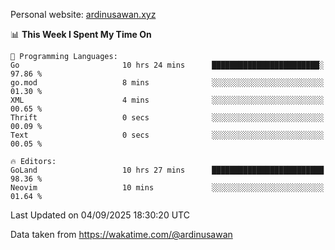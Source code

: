 Personal website: [ardinusawan.xyz](https://ardinusawan.xyz)

<!--START_SECTION:waka-->
📊 **This Week I Spent My Time On** 

```text
💬 Programming Languages: 
Go                       10 hrs 24 mins      ████████████████████████░   97.86 % 
go.mod                   8 mins              ░░░░░░░░░░░░░░░░░░░░░░░░░   01.30 % 
XML                      4 mins              ░░░░░░░░░░░░░░░░░░░░░░░░░   00.65 % 
Thrift                   0 secs              ░░░░░░░░░░░░░░░░░░░░░░░░░   00.09 % 
Text                     0 secs              ░░░░░░░░░░░░░░░░░░░░░░░░░   00.05 % 

🔥 Editors: 
GoLand                   10 hrs 27 mins      █████████████████████████   98.36 % 
Neovim                   10 mins             ░░░░░░░░░░░░░░░░░░░░░░░░░   01.64 % 
```


 Last Updated on 04/09/2025 18:30:20 UTC
<!--END_SECTION:waka-->
Data taken from https://wakatime.com/@ardinusawan
